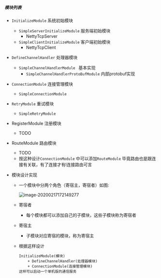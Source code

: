##### 模块列表

* `InitializeModule` 系统初始模块

  * `SimpleServerInitializeModule`  服务端初始模块
    * NettyTcpServer
  * `SimpleClientInitializeModule`  客户端初始模块
    * NettyTcpClient
  
* `DefineChannelHandler` 处理器模块

  * `SimpleChannelHandlerModule ` 基本实现
    * `SimpleChannelHandlerProtoBufModule`  内部protobuf实现

* `ConnectionModule` 连接管理模块

  * `SimpleConnectionModule` 

* `RetryModule` 重试模块

  * `SimpleRetryModule` 

* RegisterModule 注册模块 

  * TODO

* RouteModule 路由模块

  * TODO
  * 按这种设计`ConnectionModule` 中可以添加`RouteModule` 毕竟路由也是跟连接有关联，有了连接才有l连接路由可言

* 模块设计实现

  * 一个模块中分两个角色（寄宿主，寄宿者）如图:

    ![image-20200217172149277](E:\bytes-im\jtim\docs\images\module-001.png)

  * 寄宿者

    * 每个模块都可以添加自己的子模块，这些子模块称为寄宿者

  * 寄宿主

    * 子模块对应寄宿的模块，称为寄宿主

  * 根据这样设计

    ```
    InitializeModule(模块)
    	+ DefineChannelHandler(处理器模块)
    	+ ConnectionModule(连接管理模块)
    这样可以启动一个单机版的通信服务
    ```

    